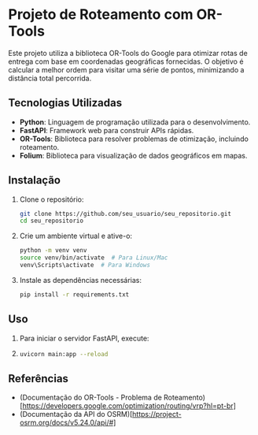 # Projeto de Roteamento com OR-Tools

Este projeto utiliza a biblioteca OR-Tools do Google para otimizar rotas de entrega com base em coordenadas geográficas fornecidas. O objetivo é calcular a melhor ordem para visitar uma série de pontos, minimizando a distância total percorrida.

## Tecnologias Utilizadas

- **Python**: Linguagem de programação utilizada para o desenvolvimento.
- **FastAPI**: Framework web para construir APIs rápidas.
- **OR-Tools**: Biblioteca para resolver problemas de otimização, incluindo roteamento.
- **Folium**: Biblioteca para visualização de dados geográficos em mapas.

## Instalação

1. Clone o repositório:

   ```bash
   git clone https://github.com/seu_usuario/seu_repositorio.git
   cd seu_repositorio
   
2. Crie um ambiente virtual e ative-o:

   ```bash
   python -m venv venv
   source venv/bin/activate  # Para Linux/Mac
   venv\Scripts\activate  # Para Windows

3. Instale as dependências necessárias:

   ```bash
   pip install -r requirements.txt

## Uso
1. Para iniciar o servidor FastAPI, execute:
2. 
   ```bash
   uvicorn main:app --reload
   
## Referências
- (Documentação do OR-Tools - Problema de Roteamento)[https://developers.google.com/optimization/routing/vrp?hl=pt-br]
- (Documentação da API do OSRM)[https://project-osrm.org/docs/v5.24.0/api/#]


